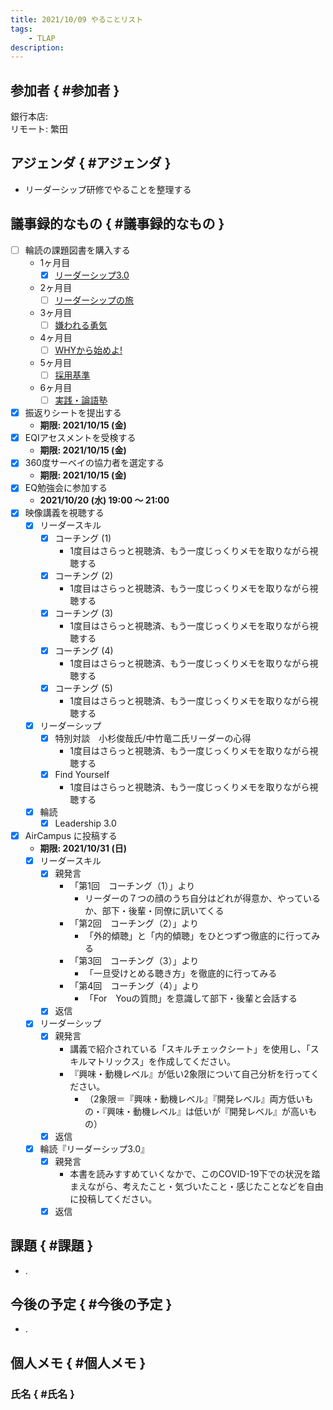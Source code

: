 ```yaml
---
title: 2021/10/09 やることリスト
tags:
    - TLAP
description: 
---
```


## 参加者 { #参加者 }

銀行本店:  
リモート: 繁田  

## アジェンダ { #アジェンダ }

* リーダーシップ研修でやることを整理する

## 議事録的なもの { #議事録的なもの }

* [ ] 輪読の課題図書を購入する
    * 1ヶ月目
        * [x] [リーダーシップ3.0](https://www.amazon.co.jp/dp/4396113064/)
    * 2ヶ月目
        * [ ] [リーダーシップの旅](https://www.amazon.co.jp/dp/433403389X/)
    * 3ヶ月目
        * [ ] [嫌われる勇気](https://www.amazon.co.jp/dp/4478025819/)
    * 4ヶ月目
        * [ ] [WHYから始めよ!](https://www.amazon.co.jp/dp/4532317673/)
    * 5ヶ月目
        * [ ] [採用基準](https://www.amazon.co.jp/dp/4478023417/)
    * 6ヶ月目
        * [ ] [実践・論語塾](https://www.amazon.co.jp/dp/4591159949/)
* [x] 振返りシートを提出する
    * **期限: 2021/10/15 (金)**
* [x] EQIアセスメントを受検する
    * **期限: 2021/10/15 (金)**
* [x] 360度サーベイの協力者を選定する
    * **期限: 2021/10/15 (金)**
* [x] EQ勉強会に参加する
    * **2021/10/20 (水) 19:00 ～ 21:00**
* [x] 映像講義を視聴する
    * [x] リーダースキル
        * [x] コーチング (1)
            * 1度目はさらっと視聴済、もう一度じっくりメモを取りながら視聴する
        * [x] コーチング (2)
            * 1度目はさらっと視聴済、もう一度じっくりメモを取りながら視聴する
        * [x] コーチング (3)
            * 1度目はさらっと視聴済、もう一度じっくりメモを取りながら視聴する
        * [x] コーチング (4)
            * 1度目はさらっと視聴済、もう一度じっくりメモを取りながら視聴する
        * [x] コーチング (5)
            * 1度目はさらっと視聴済、もう一度じっくりメモを取りながら視聴する
    * [x] リーダーシップ
        * [x] 特別対談　小杉俊哉氏/中竹竜二氏リーダーの心得
            * 1度目はさらっと視聴済、もう一度じっくりメモを取りながら視聴する
        * [x] Find Yourself
            * 1度目はさらっと視聴済、もう一度じっくりメモを取りながら視聴する
    * [x] 輪読
        * [x] Leadership 3.0
* [x] AirCampus に投稿する
    * **期限: 2021/10/31 (日)**
    * [x] リーダースキル
        * [x] 親発言
            * 「第1回　コーチング（1）」より
                * リーダーの７つの顔のうち自分はどれが得意か、やっているか、部下・後輩・同僚に訊いてくる
            * 「第2回　コーチング（2）」より
                * 「外的傾聴」と「内的傾聴」をひとつずつ徹底的に行ってみる
            * 「第3回　コーチング（3）」より
                * 「一旦受けとめる聴き方」を徹底的に行ってみる
            * 「第4回　コーチング（4）」より
                * 「For　Youの質問」を意識して部下・後輩と会話する
        * [x] 返信
    * [x] リーダーシップ
        * [x] 親発言
            * 講義で紹介されている「スキルチェックシート」を使用し、「スキルマトリックス」を作成してください。
            * 『興味・動機レベル』が低い2象限について自己分析を行ってください。
                * （2象限＝『興味・動機レベル』『開発レベル』両方低いもの・『興味・動機レベル』は低いが『開発レベル』が高いもの）
        * [x] 返信
    * [x] 輪読『リーダーシップ3.0』
        * [x] 親発言
            * 本書を読みすすめていくなかで、このCOVID-19下での状況を踏まえながら、考えたこと・気づいたこと・感じたことなどを自由に投稿してください。
        * [x] 返信

## 課題 { #課題 }

* .

## 今後の予定 { #今後の予定 }

* .

## 個人メモ { #個人メモ }

### 氏名 { #氏名 }
